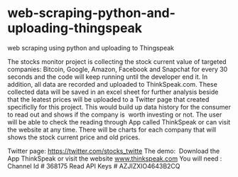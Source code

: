 # web-scraping-python-and-uploading-thingspeak
web scraping using python and uploading to Thingspeak

The stocks monitor project is collecting the stock current value of targeted companies: Bitcoin, Google, Amazon, Facebook and Snapchat for every 30 seconds and the code will keep running until the developer end it. In addition, all data are recorded and uploaded to ThinkSpeak.com. These collected data will be saved in an excel sheet for further analysis beside that the leatest prices will be uploaded to a Twitter page that created specificlly for this project. This would build up data history for the consumer to read out and shows if the company is  worth investing or not. The user will be able to check the reading through App called ThinkSpeak or can visit the website at any time. There will be charts for each company that will shows the stock current price and old prices.


Twitter page: https://twitter.com/stocks_twitte
The demo:  Download the App ThinkSpeak or visit the website www.thinkspeak.com 
You will need : 
Channel Id # 368175 
Read API Keys # AZJIZXIO4643B2CQ 
